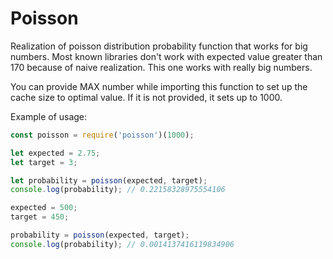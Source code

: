 # Poisson

Realization of poisson distribution probability function that works for big numbers. Most known libraries don't work with expected value greater than 170 because of naive realization. This one works with really big numbers.

You can provide MAX number while importing this function to set up the cache size to optimal value. If it is not provided, it sets up to 1000.  

Example of usage:

```javascript
const poisson = require('poisson')(1000);

let expected = 2.75;
let target = 3;

let probability = poisson(expected, target);
console.log(probability); // 0.22158328975554106

expected = 500;
target = 450;

probability = poisson(expected, target);
console.log(probability); // 0.0014137416119834906
```
